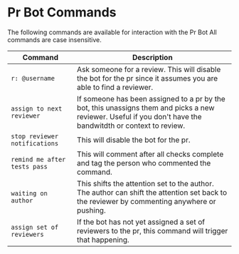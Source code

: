 <!--
    Licensed to the Apache Software Foundation (ASF) under one
    or more contributor license agreements.  See the NOTICE file
    distributed with this work for additional information
    regarding copyright ownership.  The ASF licenses this file
    to you under the Apache License, Version 2.0 (the
    "License"); you may not use this file except in compliance
    with the License.  You may obtain a copy of the License at

      http://www.apache.org/licenses/LICENSE-2.0

    Unless required by applicable law or agreed to in writing,
    software distributed under the License is distributed on an
    "AS IS" BASIS, WITHOUT WARRANTIES OR CONDITIONS OF ANY
    KIND, either express or implied.  See the License for the
    specific language governing permissions and limitations
    under the License.
-->

# Pr Bot Commands

The following commands are available for interaction with the Pr Bot
All commands are case insensitive.

| Command      | Description |
| ----------- | ----------- |
| `r: @username` | Ask someone for a review. This will disable the bot for the pr since it assumes you are able to find a reviewer. |
| `assign to next reviewer` | If someone has been assigned to a pr by the bot, this unassigns them and picks a new reviewer. Useful if you don't have the bandwitdth or context to review. |
| `stop reviewer notifications` | This will disable the bot for the pr. |
| `remind me after tests pass` | This will comment after all checks complete and tag the person who commented the command. |
| `waiting on author` | This shifts the attention set to the author. The author can shift the attention set back to the reviewer by commenting anywhere or pushing. |
| `assign set of reviewers` | If the bot has not yet assigned a set of reviewers to the pr, this command will trigger that happening. |